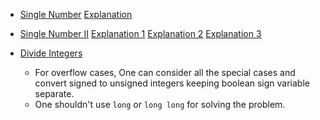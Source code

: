 
* [Single Number](https://www.interviewbit.com/problems/single-number/) [Explanation](https://leetcode.com/problems/single-number/solution/)
* [Single Number II](https://www.interviewbit.com/problems/single-number-ii/)
  [Explanation 1](https://stackoverflow.com/a/59867358/7283174)
  [Explanation 2](https://leetcode.com/problems/single-number-ii/discuss/43294/Challenge-me-thx/176039)
  [Explanation 3](https://leetcode.com/problems/single-number-ii/discuss/43294/Challenge-me-thx/42094)

* [Divide Integers](https://www.interviewbit.com/problems/divide-integers/)
  * For overflow cases, One can consider all the special cases and convert signed to unsigned integers keeping boolean sign variable separate.
  * One shouldn't use `long` or `long long` for solving the problem.
